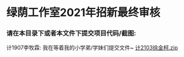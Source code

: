 # 绿荫工作室2021年招新最终审核

### 请在本目录下或者本文件下提交项目代码/截图:

计1907李牧霖: 我在等着我的小学弟/学妹们提交文件~
[计2103徐金柯.zip](https://github.com/HorairX/GreenStudio2021_Final_Test/files/7490332/2103.zip)

